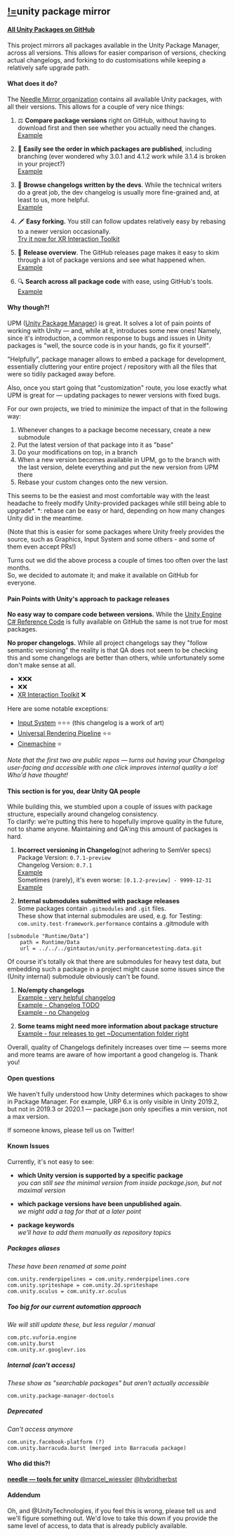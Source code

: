 ## <span class="logo"><a href="https://needle.tools">!=</a></span>unity package mirror

#### [All Unity Packages on GitHub](https://github.com/needle-mirror/)

This project mirrors all packages available in the Unity Package Manager, across all versions. This allows for easier comparison of versions, checking actual changelogs, and forking to do customisations while keeping a relatively safe upgrade path.

#### What does it do?

The [Needle Mirror organization](https://github.com/needle-mirror/) contains all available Unity packages, with all their versions.
This allows for a couple of very nice things:

1. ⚖️ <b>Compare package versions</b> right on GitHub, without having to download first and then see whether you actually need the changes.  
[Example](https://github.com/needle-mirror/com.unity.xr.arfoundation/compare/2019.3/4.0.0-preview.3...2019.2/3.1.3)

1. 🥇 <b>Easily see the order in which packages are published</b>, including branching
(ever wondered why 3.0.1 and 4.1.2 work while 3.1.4 is broken in your project?)  
[Example](https://github.com/needle-mirror/com.unity.xr.arfoundation/network)

1. 📇 <b>Browse changelogs written by the devs</b>. While the technical writers do a great job, the dev changelog is usually more fine-grained and, at least to us, more helpful.  
[Example](https://github.com/needle-mirror/com.unity.cinemachine/blob/master/CHANGELOG.md)

1. 🗡️ <b>Easy forking.</b> You still can follow updates relatively easy by rebasing to a newer version occasionally.  
[Try it now for XR Interaction Toolkit]()

1. 📜 <b>Release overview</b>. The GitHub releases page makes it easy to skim through a lot of package versions and see what happened when.  
[Example](https://github.com/needle-mirror/com.unity.xr.arfoundation/releases)

1. 🔍 <b>Search across all package code</b> with ease, using GitHub's tools.  
[Example](https://github.com/search?q=org%3Aneedle-mirror+9999&type=Code)

#### Why though?!

UPM ([Unity Package Manager](https://docs.unity3d.com/Manual/Packages.html))</b> is great. It solves a lot of pain points of working with Unity — and, while at it, introduces some new ones!
Namely, since it's introduction, a common response to bugs and issues in Unity packages is "well, the source code is in your hands, go fix it yourself".

"Helpfully", package manager allows to embed a package for development, essentially cluttering your entire project / repository with all the files that were so tidily packaged away before.

Also, once you start going that "customization" route, you lose exactly what UPM is great for — updating packages to newer versions with fixed bugs.

For our own projects, we tried to minimize the impact of that in the following way:

1. Whenever changes to a package become necessary, create a new submodule
1. Put the latest version of that package into it as "base"
1. Do your modifications on top, in a branch
1. When a new version becomes available in UPM, go to the branch with the last version, delete everything and put the new version from UPM there
1. Rebase your custom changes onto the new version.

This seems to be the easiest and most comfortable way with the least headache to freely modify Unity-provided packages while still being able to upgrade*.
*: rebase can be easy or hard, depending on how many changes Unity did in the meantime.

(Note that this is easier for some packages where Unity freely provides the source, such as Graphics, Input System and some others - and some of them even accept PRs!)

Turns out we did the above process a couple of times too often over the last months.  
So, we decided to automate it; and make it available on GitHub for everyone.

#### Pain Points with Unity's approach to package releases

<b>No easy way to compare code between versions.</b> While the [Unity Engine C# Reference Code](https://github.com/Unity-Technologies/UnityCsReference) is fully available on GitHub the same is not true for most packages.

<b>No proper changelogs.</b> While all project changelogs say they "follow semantic versioning" the reality is that QA does not seem to be checking this and some changelogs are better than others, while unfortunately some don't make sense at all.
- ❌❌❌
- ❌❌
- [XR Interaction Toolkit](https://github.com/needle-mirror/com.unity.xr.interaction.toolkit/blob/master/CHANGELOG.md) ❌

Here are some notable exceptions:
- [Input System](https://github.com/needle-mirror/com.unity.inputsystem/blob/master/CHANGELOG.md) ⭐⭐⭐ (this changelog is a work of art)
- [Universal Rendering Pipeline](https://github.com/needle-mirror/com.unity.render-pipelines.universal/blob/master/CHANGELOG.md) ⭐⭐
- [Cinemachine](https://github.com/needle-mirror/com.unity.cinemachine/blob/master/CHANGELOG.md) ⭐

<i>Note that the first two are public repos — turns out having your Changelog user-facing and accessible with one click improves internal quality a lot! Who'd have thought!</i>

#### This section is for you, dear Unity QA people

While building this, we stumbled upon a couple of issues with package structure, especially around changelog consistency.  
To clarify: we're putting this here to hopefully improve quality in the future, not to shame anyone. Maintaining and QA'ing this amount of packages is hard.  

1. <b>Incorrect versioning in Changelog</b>(not adhering to SemVer specs)  
Package Version: `0.7.1-preview`  
Changelog Version: `0.7.1`  
[Example](https://github.com/needle-mirror/com.unity.barracuda/releases/tag/0.7.1-preview)  
Sometimes (rarely), it's even worse:
`[0.1.2-preview] - 9999-12-31`  
[Example](https://github.com/needle-mirror/com.havok.physics/commit/65862f557de2d864877fa482426c4a6fc8577b7e)

1. <b>Internal submodules submitted with package releases</b>  
Some packages contain `.gitmodules` and `.git` files.  
These show that internal submodules are used, e.g. for Testing:  
`com.unity.test-framework.performance` contains a .gitmodule with
```
[submodule "Runtime/Data"]
    path = Runtime/Data
    url = ../../../gintautas/unity.performancetesting.data.git
```
Of course it's totally ok that there are submodules for heavy test data, but embedding such a package in a project might cause some issues since the (Unity internal) submodule obviously can't be found.

1. <b>No/empty changelogs</b>  
[Example - very helpful changelog](https://github.com/needle-mirror/com.unity.mobile.buildreport/blob/master/CHANGELOG.md)  
[Example - Changelog TODO](https://github.com/needle-mirror/com.unity.reflect.runtime/blob/master/CHANGELOG.md)  
[Example - no Changelog](https://github.com/needle-mirror/com.unity.incrementalcompiler)

1. <b>Some teams might need more information about package structure</b>  
[Example - four releases to get ~Documentation folder right](https://github.com/needle-mirror/com.unity.google.resonance.audio/blob/master/CHANGELOG.md)  

Overall, quality of Changelogs definitely increases over time — seems more and more teams are aware of how important a good changelog is. Thank you!

#### Open questions

We haven't fully understood how Unity determines which packages to show in Package Manager. 
For example, URP 6.x is only visible in Unity 2019.2, but not in 2019.3 or 2020.1 — package.json only specifies a min version, not a max version.  

If someone knows, please tell us on Twitter!

#### Known Issues

Currently, it's not easy to see:  
- <b>which Unity version is supported by a specific package</b>  
<i>you can still see the minimal version from inside package.json, but not maximal version</i>

- <b>which package versions have been unpublished again.</b>  
<i>we might add a tag for that at a later point</i>

- <b>package keywords</b>  
<i>we'll have to add them manually as repository topics</i>

##### Packages aliases
<i>These have been renamed at some point</i>
```
com.unity.renderpipelines = com.unity.renderpipelines.core  
com.unity.spriteshape = com.unity.2d.spriteshape  
com.unity.oculus = com.unity.xr.oculus  
```

##### Too big for our current automation approach
<i>We will still update these, but less regular / manual</i>  

```
com.ptc.vuforia.engine  
com.unity.burst  
com.unity.xr.googlevr.ios  
```

##### Internal (can't access)
<i>These show as "searchable packages" but aren't actually accessible</i>  
```
com.unity.package-manager-doctools  
```

##### Deprecated
<i>Can't access anymore</i>
```
com.unity.facebook-platform (?)  
com.unity.barracuda.burst (merged into Barracuda package)  
```

#### Who did this?!

<b>[needle — tools for unity](https://needle.tools)</b>
[@marcel_wiessler](https://twitter.com/marcel_wiessler)
[@hybridherbst](https://twitter.com/hybridherbst)

#### Addendum

Oh, and @UnityTechnologies, if you feel this is wrong, please tell us and we'll figure something out. We'd love to take this down if you provide the same level of access, to data that is already publicly available.
